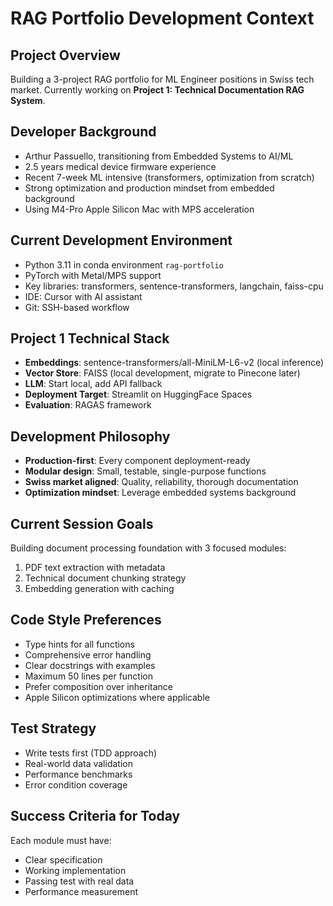 # RAG Portfolio Development Context

## Project Overview
Building a 3-project RAG portfolio for ML Engineer positions in Swiss tech market.
Currently working on **Project 1: Technical Documentation RAG System**.

## Developer Background
- Arthur Passuello, transitioning from Embedded Systems to AI/ML
- 2.5 years medical device firmware experience
- Recent 7-week ML intensive (transformers, optimization from scratch)
- Strong optimization and production mindset from embedded background
- Using M4-Pro Apple Silicon Mac with MPS acceleration

## Current Development Environment
- Python 3.11 in conda environment `rag-portfolio`
- PyTorch with Metal/MPS support
- Key libraries: transformers, sentence-transformers, langchain, faiss-cpu
- IDE: Cursor with AI assistant
- Git: SSH-based workflow

## Project 1 Technical Stack
- **Embeddings**: sentence-transformers/all-MiniLM-L6-v2 (local inference)
- **Vector Store**: FAISS (local development, migrate to Pinecone later)
- **LLM**: Start local, add API fallback
- **Deployment Target**: Streamlit on HuggingFace Spaces
- **Evaluation**: RAGAS framework

## Development Philosophy
- **Production-first**: Every component deployment-ready
- **Modular design**: Small, testable, single-purpose functions
- **Swiss market aligned**: Quality, reliability, thorough documentation
- **Optimization mindset**: Leverage embedded systems background

## Current Session Goals
Building document processing foundation with 3 focused modules:
1. PDF text extraction with metadata
2. Technical document chunking strategy  
3. Embedding generation with caching

## Code Style Preferences
- Type hints for all functions
- Comprehensive error handling
- Clear docstrings with examples
- Maximum 50 lines per function
- Prefer composition over inheritance
- Apple Silicon optimizations where applicable

## Test Strategy
- Write tests first (TDD approach)
- Real-world data validation
- Performance benchmarks
- Error condition coverage

## Success Criteria for Today
Each module must have:
- Clear specification
- Working implementation 
- Passing test with real data
- Performance measurement